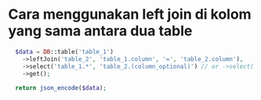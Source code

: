 # Cara menggunakan left join di kolom yang sama antara dua table

```PHP
  $data = DB::table('table_1')
    ->leftJoin('table_2', 'table_1.column', '=', 'table_2.column'),
    ->select('table_1.*', 'table_2.(column_optional)') // or ->select('table_1.*', 'table_2.*') to fet all data from table_2
    ->get();
  
  return json_encode($data);
```